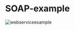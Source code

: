# SOAP-example

![webserviceexample](https://github.com/user-attachments/assets/4ca3bd04-a304-4207-a123-d53a75458f23)
